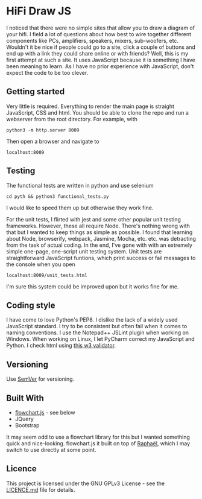 # HiFi Draw JS
I noticed that there were no simple sites that allow you to draw a diagram of your hifi.  I field a lot of questions about how best to wire together different components like PCs, amplifiers, speakers, mixers, sub-woofers, etc.  Wouldn't it be nice if people could go to a site, click a couple of buttons and end up with a link they could share online or with friends?  Well, this is my first attempt at such a site.  It uses JavaScript because it is something I have been meaning to learn.  As I have no prior experience with JavaScript, don't expect the code to be too clever.

## Getting started
Very little is required.  Everything to render the main page is straight JavaScript, CSS and html.  You should be able to clone the repo and run a webserver from the root directory.  For example, with 
    
    python3 -m http.server 8009

Then open a browser and navigate to 

    localhost:8009

## Testing
The functional tests are written in python and use selenium

    cd pyth && python3 functional_tests.py

I would like to speed them up but otherwise they work fine.

For the unit tests, I flirted with jest and some other popular unit testing frameworks.  However, these all require Node.  There's nothing wrong with that but I wanted to keep things as simple as possible.  I found that learning about Node, browserify, webpack, Jasmine, Mocha, etc. etc. was detracting from the task of actual coding.  In the end, I've gone with with an extremely simple one-page, one-script unit testing system.  Unit tests are straightforward JavaScript funtions, which print success or fail messages to the console when you open

    localhost:8009/unit_tests.html

I'm sure this system could be improved upon but it works fine for me.

## Coding style
I have come to love Python's PEP8.  I dislike the lack of a widely used JavaScript standard.  I try to be consistent but often fail when it comes to naming conventions.  I use the Notepad++ JSLint plugin when working on Windows.  When working on Linux, I let PyCharm correct my JavaScript and Python.  I check html using [this w3 validator](https://validator.w3.org/nu/#textarea).

## Versioning
Use [SemVer](http://semver.org/) for versioning.

## Built With
* [flowchart.js](https://github.com/adrai/flowchart.js) - see below
* JQuery
* Bootstrap

It may seem odd to use a flowchart library for this but I wanted something quick and nice-looking.  flowchart.js it built on top of [Raphaël](http://dmitrybaranovskiy.github.io/raphael/), which I may switch to use directly at some point.

## Licence

This project is licensed under the GNU GPLv3 License - see the [LICENCE.md](https://github.com/Iain-S/HiFiDrawJS/blob/master/LICENCE.md) file for details.
 
